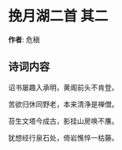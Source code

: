 # 挽月湖二首  其二

**作者**: 危稹

## 诗词内容

诏书屡趣入承明，黄阁前头不肯登。

苦欲归休同野老，本来清浄是禅僧。

苔生文塔今成古，影挂山房唤不譍。

犹想经行泉石处，倚岩憔悴一枯藤。

